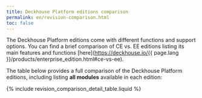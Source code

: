 ```yaml
---
title: Deckhouse Platform editions comparison
permalink: en/revision-comparison.html
toc: false
---
```


The Deckhouse Platform editions come with different functions and support options. You can find a brief comparison of CE vs. EE editions listing its main features and functions [here](https://deckhouse.io/{{ page.lang }}/products/enterprise_edition.html#ce-vs-ee).

The table below provides a full comparison of the Deckhouse Platform editions, including listing **all modules** available in each edition:

{% include revision_comparison_detail_table.liquid %}
